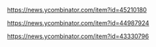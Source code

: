 https://news.ycombinator.com/item?id=45210180

https://news.ycombinator.com/item?id=44987924

https://news.ycombinator.com/item?id=43330796